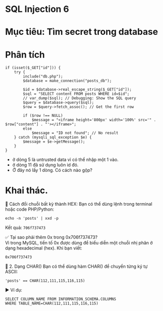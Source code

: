 # SQL Injection 6
# Mục tiêu: Tìm secret trong database
# Phân tích
```
if (isset($_GET["id"])) {
    try {
        include("db.php");
        $database = make_connection("posts_db");

        $id = $database->real_escape_string($_GET["id"]);
        $sql = "SELECT content FROM posts WHERE id=$id";
        // var_dump($sql); // Debugging: Show the SQL query
        $query = $database->query($sql);
        $row = $query->fetch_assoc(); // Get the first row

        if ($row !== NULL)
            $message = "<iframe height='800px' width='100%' src='" . $row["content"] . "'></iframe>";
        else
            $message = "ID not found"; // No result
    } catch (mysqli_sql_exception $e) {
        $message = $e->getMessage();
    }
}
```
- ở dòng 5 là untrusted data vì có thể nhập một 1 vào.
- ở dòng 11 đã sử dụng luôn id đó.
- Ở đây nó lấy 1 dòng. Có cách nào gộp?
# Khai thác.

🔁 Cách đổi chuỗi bất kỳ thành HEX:
Bạn có thể dùng lệnh trong terminal hoặc code PHP/Python:
```
echo -n 'posts' | xxd -p
```
Kết quả: `706f737473`

✅ Tại sao phải thêm 0x trong 0x706f737473?  
Vì trong MySQL, tiền tố 0x được dùng để biểu diễn một chuỗi nhị phân ở dạng hexadecimal (hex). Khi bạn viết:
```
0x706f737473
```
🔣 2. Dạng CHAR()
Bạn có thể dùng hàm CHAR() để chuyển từng ký tự ASCII:
```
'posts' == CHAR(112,111,115,116,115)
```
▶ Ví dụ:
```
SELECT COLUMN_NAME FROM INFORMATION_SCHEMA.COLUMNS 
WHERE TABLE_NAME=CHAR(112,111,115,116,115)
```
